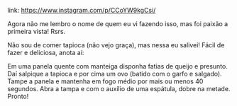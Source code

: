 


link: https://www.instagram.com/p/CCoYW9kgCsi/

Agora não me lembro o nome de quem eu vi fazendo isso, mas foi paixão a primeira vista! Rsrs.

Não sou de comer tapioca (não vejo graça), mas nessa eu salivei! Fácil de fazer e deliciosa, anota aí:

Em uma panela quente com manteiga disponha fatias de queijo e presunto. Daí salpique a tapioca e por cima um ovo (batido com o garfo e salgado). Tampe a panela e mantenha em fogo médio por mais ou menos 40 segundos. Abra a tampa e com o auxílio de uma espátula, dobre na metade. Pronto!
